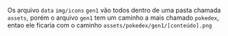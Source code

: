 Os arquivo `data` `img/icons` `gen1` vão todos dentro de uma pasta chamada `assets`, porém o arquivo `gen1` tem um caminho a mais chamado `pokedex`, entao ele ficaria com o caminho `assets/pokedex/gen1/[conteúdo].png`

